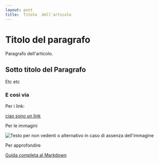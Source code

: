 ```yaml
---
layout: post
title:  Titolo  dell'articolo
---
```


# Titolo del paragrafo

Paragrafo dell'articolo.

## Sotto titolo del Paragrafo

Etc etc

### E così via

Per i link:

[ciao sono un link](http://distrettovenezianoricerca.it)

Per le immagini 

![Testo per non vedenti o alternativo in caso di assenza dell'immagine](http://www.venezia.net/wp-content/uploads/2016/11/venezia_dall_alto-766x401.jpg)

Per approfondire

[Guida completa al Markdown](https://github.com/adam-p/markdown-here/wiki/Markdown-Cheatsheet)